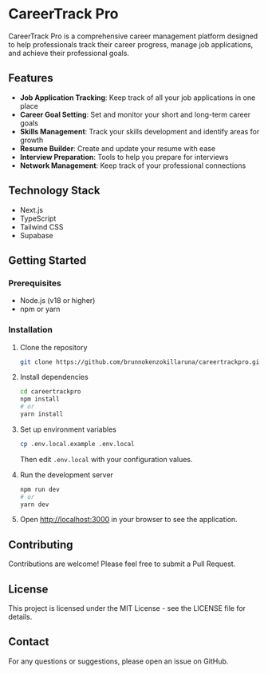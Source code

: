 # CareerTrack Pro

CareerTrack Pro is a comprehensive career management platform designed to help professionals track their career progress, manage job applications, and achieve their professional goals.

## Features

- **Job Application Tracking**: Keep track of all your job applications in one place
- **Career Goal Setting**: Set and monitor your short and long-term career goals
- **Skills Management**: Track your skills development and identify areas for growth
- **Resume Builder**: Create and update your resume with ease
- **Interview Preparation**: Tools to help you prepare for interviews
- **Network Management**: Keep track of your professional connections

## Technology Stack

- Next.js
- TypeScript
- Tailwind CSS
- Supabase

## Getting Started

### Prerequisites

- Node.js (v18 or higher)
- npm or yarn

### Installation

1. Clone the repository
   ```bash
   git clone https://github.com/brunnokenzokillaruna/careertrackpro.git
   ```

2. Install dependencies
   ```bash
   cd careertrackpro
   npm install
   # or
   yarn install
   ```

3. Set up environment variables
   ```bash
   cp .env.local.example .env.local
   ```
   Then edit `.env.local` with your configuration values.

4. Run the development server
   ```bash
   npm run dev
   # or
   yarn dev
   ```

5. Open [http://localhost:3000](http://localhost:3000) in your browser to see the application.

## Contributing

Contributions are welcome! Please feel free to submit a Pull Request.

## License

This project is licensed under the MIT License - see the LICENSE file for details.

## Contact

For any questions or suggestions, please open an issue on GitHub.